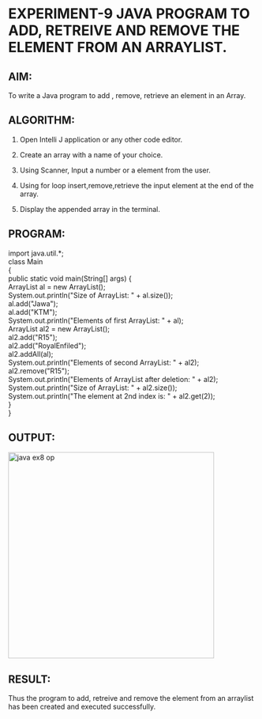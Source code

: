# EXPERIMENT-9 JAVA PROGRAM TO ADD, RETREIVE AND REMOVE THE ELEMENT FROM AN ARRAYLIST.

## AIM:
To write a Java program to add , remove, retrieve an element in an Array.

## ALGORITHM:
1. Open Intelli J application or any other code editor.

2.  Create an array with a name of your choice.

3. Using Scanner, Input a number or a element from the user.

4. Using for loop insert,remove,retrieve the input element at the end of the array.

5. Display the appended array in the terminal.

## PROGRAM:

import java.util.*;<br>
class Main<br>
{<br>
    public static void main(String[] args) {<br>
        ArrayList<String> al = new ArrayList<String>();<br>
        System.out.println("Size of ArrayList: " + al.size());<br>
        al.add("Jawa");<br>
        al.add("KTM");<br>
        System.out.println("Elements of first ArrayList: " + al);<br>
        ArrayList<String> al2 = new ArrayList<String>();<br>
        al2.add("R15");<br>
        al2.add("RoyalEnfiled");<br>
        al2.addAll(al);<br>
        System.out.println("Elements of second ArrayList: " + al2);<br>
        al2.remove("R15");<br>
        System.out.println("Elements of ArrayList after deletion: " + al2);<br>
        System.out.println("Size of ArrayList: " + al2.size());<br>
        System.out.println("The element at 2nd index is: " + al2.get(2));<br>
    }<br>
}

## OUTPUT:
  <img width="417" alt="java ex8 op" src="https://github.com/divvisha/ADD-RETREIVE-REMOVE/assets/127508123/b112460b-ae60-411a-8ae3-44fa5758cb4a">

## RESULT:
  Thus the program to add, retreive and remove the element from an arraylist has been created and executed successfully.
  
